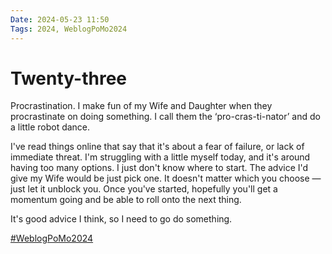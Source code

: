 ```yaml
---
Date: 2024-05-23 11:50
Tags: 2024, WeblogPoMo2024
---
```


# Twenty-three


Procrastination. I make fun of my Wife and Daughter when they procrastinate on doing something. I call them the ‘pro-cras-ti-nator’ and do a little robot dance. 

I've read things online that say that it's about a fear of failure, or lack of immediate threat. I'm struggling with a little myself today, and it's around having too many options. I just don't know where to start. The advice I'd give my Wife would be just pick one. It doesn't matter which you choose — just let it unblock you. Once you've started, hopefully you'll get a momentum going and be able to roll onto the next thing. 

It's good advice I think, so I need to go do something. 

[#WeblogPoMo2024](https://weblog.anniegreens.lol/weblog-posting-month-2024)
